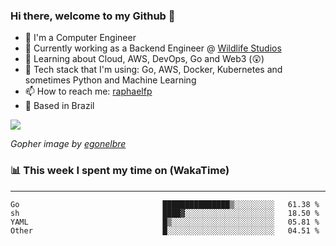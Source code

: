 ### Hi there, welcome to my Github 👋

- 📖 I'm a Computer Engineer
- 🔭 Currently working as a Backend Engineer @ [Wildlife Studios](https://wildlifestudios.com/)
- 🌱 Learning about Cloud, AWS, DevOps, Go and Web3 (😲)
- 🚀 Tech stack that I'm using: Go, AWS, Docker, Kubernetes and sometimes Python and Machine Learning
- 📫 How to reach me: [raphaelfp](https://linkedin.com/in/raphaelfp)
- 🏡 Based in Brazil

![](https://github.com/raphaelfp/gophers/blob/master/.thumb/animation/morning-coffee-3x.gif)

*Gopher image by [egonelbre](https://github.com/egonelbre/)*

### 📊 This week I spent my time on (WakaTime)

---

<!--START_SECTION:waka-->

```text
Go                                ███████████████▒░░░░░░░░░   61.38 %
sh                                ████▓░░░░░░░░░░░░░░░░░░░░   18.50 %
YAML                              █▒░░░░░░░░░░░░░░░░░░░░░░░   05.81 %
Other                             █░░░░░░░░░░░░░░░░░░░░░░░░   04.51 %
```

<!--END_SECTION:waka-->

